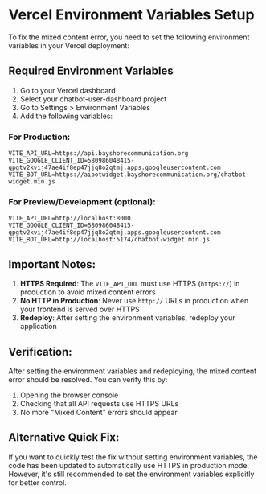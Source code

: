 # Vercel Environment Variables Setup

To fix the mixed content error, you need to set the following environment variables in your Vercel deployment:

## Required Environment Variables

1. Go to your Vercel dashboard
2. Select your chatbot-user-dashboard project
3. Go to Settings > Environment Variables
4. Add the following variables:

### For Production:

```
VITE_API_URL=https://api.bayshorecommunication.org
VITE_GOOGLE_CLIENT_ID=580986048415-qpgtv2kvij47ae4if8ep47jjq8o2qtmj.apps.googleusercontent.com
VITE_BOT_URL=https://aibotwidget.bayshorecommunication.org/chatbot-widget.min.js
```

### For Preview/Development (optional):

```
VITE_API_URL=http://localhost:8000
VITE_GOOGLE_CLIENT_ID=580986048415-qpgtv2kvij47ae4if8ep47jjq8o2qtmj.apps.googleusercontent.com
VITE_BOT_URL=http://localhost:5174/chatbot-widget.min.js
```

## Important Notes:

1. **HTTPS Required**: The `VITE_API_URL` must use HTTPS (`https://`) in production to avoid mixed content errors
2. **No HTTP in Production**: Never use `http://` URLs in production when your frontend is served over HTTPS
3. **Redeploy**: After setting the environment variables, redeploy your application

## Verification:

After setting the environment variables and redeploying, the mixed content error should be resolved. You can verify this by:

1. Opening the browser console
2. Checking that all API requests use HTTPS URLs
3. No more "Mixed Content" errors should appear

## Alternative Quick Fix:

If you want to quickly test the fix without setting environment variables, the code has been updated to automatically use HTTPS in production mode. However, it's still recommended to set the environment variables explicitly for better control.
